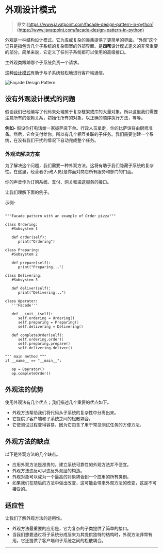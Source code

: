 # 外观设计模式

> 原文:[https://www.javatpoint.com/facade-design-pattern-in-python](https://www.javatpoint.com/facade-design-pattern-in-python)

外观是一种结构设计模式，它为库或复杂的类集提供了更简单的界面。“外观”这个词只是指包含几个子系统的复杂图案的外部界面。是**四帮**设计模式定义的非常重要的部分。简单来说，它定义了任何子系统都可以使用的高级接口。

主外观类跟踪哪个子系统负责一个请求。

这种[设计模式](https://www.javatpoint.com/python-design-pattern)有助于与子系统轻松地进行客户端通信。

![Façade Design Pattern](../Images/87eb5c0290fca827c079e4122398f9bc.png)

## 没有外观设计模式的问题

假设我们已经编写了代码来处理属于复杂框架或库的大量对象。所以这里我们需要注意所有的依赖关系，初始化所有的对象，以正确的顺序执行方法，等等。

**例如-** 假设你打电话给一家披萨店下单。行政人员拿走，你的比萨饼将由厨师准备。然后，它会交付给你。所以有几个相互关联的子任务。我们需要创建一个系统，在没有我们干扰的情况下自动完成整个任务。

### 外观法解决方案

为了解决这个问题，我们需要一种外观方法。这将有助于我们隐藏子系统的复杂性。在这里，经营者(行政人员)是你面对商店所有服务和部门的门面。

你的声音作为订购系统、支付、网关和递送服务的接口。

让我们理解下面的例子。

示例-

```

"""Facade pattern with an example of Order pizza"""

class Ordering: 
   #Subsystem 1

   def order(self): 
      print("Ordering") 

class Preparing: 
   #Subsystem 2

   def prepare(self): 
      print("Preparing...") 

class Delivering: 
   #Subsystem 3

   def deliver(self): 
      print("Delivering...") 

class Operator: 
   '''Facade'''

   def __init__(self): 
      self.ordering = Ordering()
      self.preparing = Preparing() 
      self.delivering = Delivering()

   def completeOrder(self):
      self.ordering.order()
      self.preparing.prepare()
      self.delivering.deliver()

""" main method """
if __name__ == "__main__": 

   op = Operator()
   op.completeOrder() 

```

## 外观法的优势

使用外观法有几个优点；我们描述几个重要的优点如下。

*   外观方法帮助我们将代码从子系统的复杂性中分离出来。
*   它提供了客户端和子系统之间的松散耦合。
*   它使测试过程变得容易，因为它包含了用于常见测试任务的方便方法。

## 外观方法的缺点

以下是外观方法的几个缺点。

*   应用外观方法是昂贵的。建立系统可靠性的外观方法并不便宜。
*   外观方法违反可以违反外观层的构造。
*   外观对象可以成为一个最高的对象耦合到一个应用的所有类别。
*   如果我们在随后的方法中做出改变，这可能会带来外观方法的改变，这是不可接受的。

## 适应性

让我们了解外观方法的适用性。

*   外观方法最重要的应用是，它为复杂的子类提供了简单的接口。
*   当我们想要通过将子系统分成层来为其提供独特的结构时，外观方法非常有用。它还提供了客户端和子系统之间的松散耦合。

* * *